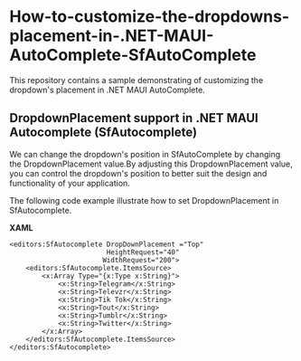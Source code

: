# How-to-customize-the-dropdowns-placement-in-.NET-MAUI-AutoComplete-SfAutoComplete
This repository contains a sample demonstrating of customizing the dropdown's placement in .NET MAUI AutoComplete.
## DropdownPlacement support in .NET MAUI Autocomplete (SfAutocomplete)
 We can change the dropdown's position in SfAutoComplete by changing the DropdownPlacement value.By adjusting this DropdownPlacement value, you can control the dropdown's position to better suit the design and functionality of your application.

The following code example illustrate how to set DropdownPlacement in SfAutocomplete.

**XAML**
```
<editors:SfAutocomplete DropDownPlacement ="Top"
                        HeightRequest="40"
                       WidthRequest="200">
    <editors:SfAutocomplete.ItemsSource>
        <x:Array Type="{x:Type x:String}">
            <x:String>Telegram</x:String>
            <x:String>Televzr</x:String>
            <x:String>Tik Tok</x:String>
            <x:String>Tout</x:String>
            <x:String>Tumblr</x:String>
            <x:String>Twitter</x:String>
        </x:Array>
    </editors:SfAutocomplete.ItemsSource>
</editors:SfAutocomplete>

```



